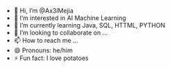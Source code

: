 - 👋 Hi, I’m @Ax3lMejia
- 👀 I’m interested in AI Machine Learning
- 🌱 I’m currently learning Java, SQL, HTTML, PYTHON
- 💞️ I’m looking to collaborate on ...
- 📫 How to reach me ...
- 😄 Pronouns: he/him
- ⚡ Fun fact: I love potatoes

<!---
Ax3lMejia/Ax3lMejia is a ✨ special ✨ repository because its `README.md` (this file) appears on your GitHub profile.
You can click the Preview link to take a look at your changes.
--->
